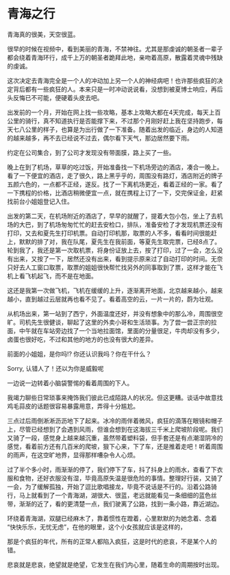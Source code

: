 # 青海之行

青海真的很美，天空很蓝。

很早的时候在视频中，看到美丽的青海，不禁神往。尤其是那虔诚的朝圣者一辈子都会绕着青海环行，成千上万的朝圣者跪拜此地，亲吻着高原，散露着灵魂中残缺的虔诚。

这次决定去青海完全是一个人的冲动加上另一个人的神经病吧！也许那些疯狂的决定背后都有一些疯狂的人。本来只是一时冲动说说看，没想到被夏博士响应，再后头反悔已不可能，便硬着头皮去吧。

出发前的一个月，开始在网上找一些攻略，基本上攻略大都在4天完成，每天上百公里的骑行，真不知道执行是否能撑下来，不过那个月刚好赶上我在坚持跑步，每天七八公里的样子，也算是为出行做了一下准备。随着出发的临近，身边的人知道的越来越多，再不去已经说不过去，偶尔看下天气，那边居然要下雨。

约定在公司集合，到了公司才发现没有带面膜，路上买了一些。

晚上在到了机场，草草的吃过饭，开始准备找一下机场旁边的酒店，凑合一晚上。看了一下便宜的酒店，走了很久，路上黑乎乎的，周围没有路灯，酒店附近的牌子五颜六色的，一点都不正经，遂反。找了一下离机场更近，看着正经的一家。看了一下携程的价格，比酒店稍微便宜一点，就在携程上订了一下，交完保证金，赶紧找前台小姐姐登记入住。

出发的第二天，在机场附近的酒店了，早早的就醒了，提着大包小包，坐上了去机场的大巴，到了机场匆匆忙忙的赶去安检口，排队，准备安检了才发现机票还没有打印，又去和夏先生打印机票。自动打印机那，取票的人不多，看看时间很能赶上，默默的排了对，我在队尾，夏先生在我前面，等夏先生取完票，已经8点了。轮到我了，我还是第一次取机票，将身份证放上去，按了打印，过了一会，怎么没有出来，又按了一下，居然还没有出来，看到提示原来过了自动打印的时间。无奈只好去人工窗口取票，取票的姐姐很快帮忙找另外的同事取到了票，这样才能在飞机上看飞机起飞，而不是在地面。

这还是我第一次做飞机，飞机在缓缓的上升，逐渐离开地面，北京越来越小，越来越小，直到越过云层就再也看不见了。看着高空的云，一片一片的，蔚为壮观。

从机场出来，第一站到了西宁，外面温度还好，并没有想象中的那么冷，周围很空旷。司机先生很健谈，聊起了这里的外卖小哥和生活琐事。为了尝一尝正宗的拉面，中午就在车站旁边找了一个当地拉面馆，里面的分量很足，牛肉却没有多少，卤蛋也很好吃，不过和其他的地方的也没有很大的差异。

前面的小姐姐，是你吗!? 你还认识我吗？你在干什么？

Sorry, 认错人了！还以为你是威毅呢

一边说一边转着小脑袋警惕的看着周围的下人。

我竭力聊些日常琐事来掩饰我们彼此已成陌路人的状况。但这更糟。谈话中故意找鸡毛蒜皮的话题很容易暴露用意，弄得十分尴尬。

三点过后雨倒淅淅沥沥地下了起来。冰冷的雨伴着微风，疯狂的滴落在眼镜和帽子上，尽管已经想到了会遇到风雨，但谁会想到在这海拔三千米上爬坡阶段呢。我们又骑了一段，感觉身上越来越沉重，虽然带着塑料袋，但手套还是有点潮湿阴冷的感觉，看着前方还有几百米的爬坡，狠下心来，下了车，还是推着走吧！听着周围的雨声，在这空旷地界，显得那样嘈杂令人心烦。

过了半个多小时，雨渐渐的停了，我们停下了车，抖了抖身上的雨水，查看了下衣服和食物，还好衣服没有湿，毕竟高原失温是很危险的事情。整理好行装，又骑了一会，为了缓解孤独，开始了逗比歌唱接龙，毕竟不说话是不行的。沿着公路骑行，马上就看到了一个青海湖，湖很大、很蓝，老远就能看见一条细细的蓝色丝带，渐渐的近了，看的更清楚一点，我们驶离了公路，找到一条小路，靠近湖边。

环绕着青海湖，双腿已经麻木了，靠着惯性在蹬着，心里默默的为她念着、念着 “快快乐乐，无忧无虑”，在他的眼里，这个小女孩就应该是这样的，

那是个疯狂的年代，所有的正常人都陷入疯狂，这是时代的悲哀，不是某个人的错。

悲哀就是悲哀，绝望就是绝望，它发生在我们内心里，随着生命的周期按时出现。
